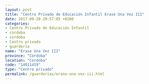 ```yaml
---
layout: post
title: "Centro Privado de Educación Infantil Erase Una Vez III"
date: 2017-09-20 20:57:05 +0200
categories:
- Centro Privado de Educación Infantil
- cordoba
- cordoba
- Centro privado
- guarderia
name: "Erase Una Vez III"
province: "Córdoba"
location: "Cordoba"
code: "14011419"
type: "Centro privado"
permalink: /guarderias/erase-una-vez-iii.html
---
```

